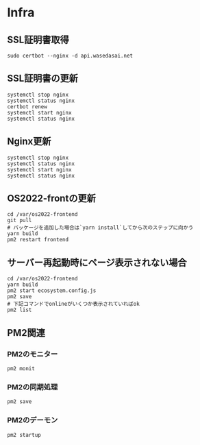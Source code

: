 # Infra

## SSL証明書取得
```
sudo certbot --nginx -d api.wasedasai.net
```

## SSL証明書の更新
```
systemctl stop nginx
systemctl status nginx
certbot renew
systemctl start nginx
systemctl status nginx
```


## Nginx更新
```
systemctl stop nginx
systemctl status nginx
systemctl start nginx
systemctl status nginx
```

## OS2022-frontの更新
```
cd /var/os2022-frontend
git pull
# パッケージを追加した場合は`yarn install`してから次のステップに向かう
yarn build
pm2 restart frontend
```


## サーバー再起動時にページ表示されない場合
```
cd /var/os2022-frontend
yarn build
pm2 start ecosystem.config.js
pm2 save
# 下記コマンドでonlineがいくつか表示されていればok
pm2 list
```

## PM2関連
### PM2のモニター
```
pm2 monit
```
### PM2の同期処理
```
pm2 save
```
### PM2のデーモン
```
pm2 startup
```

